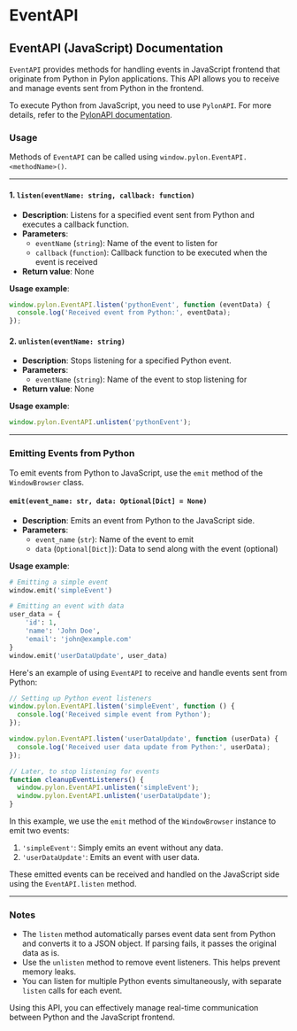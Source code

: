 # EventAPI

## EventAPI (JavaScript) Documentation

`EventAPI` provides methods for handling events in JavaScript frontend that originate from Python in Pylon applications. This API allows you to receive and manage events sent from Python in the frontend.

To execute Python from JavaScript, you need to use `PylonAPI`. For more details, refer to the [PylonAPI documentation](/api/python-backend/pylonapi.md).

### Usage

Methods of `EventAPI` can be called using `window.pylon.EventAPI.<methodName>()`.

---

#### 1. `listen(eventName: string, callback: function)`

- **Description**: Listens for a specified event sent from Python and executes a callback function.
- **Parameters**:
  - `eventName` (`string`): Name of the event to listen for
  - `callback` (`function`): Callback function to be executed when the event is received
- **Return value**: None

**Usage example**:

```javascript
window.pylon.EventAPI.listen('pythonEvent', function (eventData) {
  console.log('Received event from Python:', eventData);
});
```

#### 2. `unlisten(eventName: string)`

- **Description**: Stops listening for a specified Python event.
- **Parameters**:
  - `eventName` (`string`): Name of the event to stop listening for
- **Return value**: None

**Usage example**:

```javascript
window.pylon.EventAPI.unlisten('pythonEvent');
```

---

### Emitting Events from Python

To emit events from Python to JavaScript, use the `emit` method of the `WindowBrowser` class.

#### `emit(event_name: str, data: Optional[Dict] = None)`

- **Description**: Emits an event from Python to the JavaScript side.
- **Parameters**:
  - `event_name` (`str`): Name of the event to emit
  - `data` (`Optional[Dict]`): Data to send along with the event (optional)

**Usage example**:

```python
# Emitting a simple event
window.emit('simpleEvent')

# Emitting an event with data
user_data = {
    'id': 1,
    'name': 'John Doe',
    'email': 'john@example.com'
}
window.emit('userDataUpdate', user_data)
```

Here's an example of using `EventAPI` to receive and handle events sent from Python:

```javascript
// Setting up Python event listeners
window.pylon.EventAPI.listen('simpleEvent', function () {
  console.log('Received simple event from Python');
});

window.pylon.EventAPI.listen('userDataUpdate', function (userData) {
  console.log('Received user data update from Python:', userData);
});

// Later, to stop listening for events
function cleanupEventListeners() {
  window.pylon.EventAPI.unlisten('simpleEvent');
  window.pylon.EventAPI.unlisten('userDataUpdate');
}
```

In this example, we use the `emit` method of the `WindowBrowser` instance to emit two events:
1. `'simpleEvent'`: Simply emits an event without any data.
2. `'userDataUpdate'`: Emits an event with user data.

These emitted events can be received and handled on the JavaScript side using the `EventAPI.listen` method.

---

### Notes

- The `listen` method automatically parses event data sent from Python and converts it to a JSON object. If parsing fails, it passes the original data as is.
- Use the `unlisten` method to remove event listeners. This helps prevent memory leaks.
- You can listen for multiple Python events simultaneously, with separate `listen` calls for each event.

Using this API, you can effectively manage real-time communication between Python and the JavaScript frontend.
```
